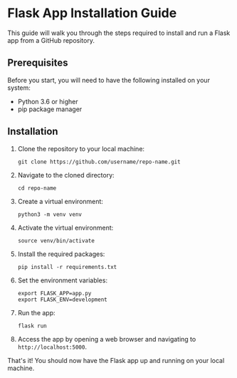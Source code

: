 # Flask App Installation Guide

This guide will walk you through the steps required to install and run a Flask app from a GitHub repository. 

## Prerequisites

Before you start, you will need to have the following installed on your system:

- Python 3.6 or higher
- pip package manager

## Installation

1. Clone the repository to your local machine:

   ```
   git clone https://github.com/username/repo-name.git
   ```
   
2. Navigate to the cloned directory:

   ```
   cd repo-name
   ```
   
3. Create a virtual environment:

   ```
   python3 -m venv venv
   ```
   
4. Activate the virtual environment:

   ```
   source venv/bin/activate
   ```
   
5. Install the required packages:

   ```
   pip install -r requirements.txt
   ```
   
6. Set the environment variables:

   ```
   export FLASK_APP=app.py
   export FLASK_ENV=development
   ```
   
7. Run the app:

   ```
   flask run
   ```

8. Access the app by opening a web browser and navigating to `http://localhost:5000`.

That's it! You should now have the Flask app up and running on your local machine.